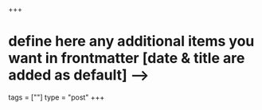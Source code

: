 +++
# define here any additional items you want in frontmatter [date & title are added as default] -->
tags = [""]
type = "post"
+++
